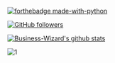 [![forthebadge made-with-python](http://ForTheBadge.com/images/badges/made-with-python.svg)](https://www.python.org/)

[![GitHub followers](https://img.shields.io/github/followers/Business-Wizard.svg?style=social&label=Follow&maxAge=2592000)](https://github.com/Business-Wizard?tab=followers)

[![Business-Wizard's github stats](https://github-readme-stats.vercel.app/api?username=Business-Wizard&theme=blue-green)](https://github.com/anuraghazra/github-readme-stats)

![1](https://github-readme-stats.vercel.app/api/top-langs/?username=Business-Wizard&theme=blue-green)


<!--
**Business-Wizard/Business-Wizard** is a ✨ _special_ ✨ repository because its `README.md` (this file) appears on your GitHub profile.

Here are some ideas to get you started:

- 🔭 I’m currently working on ...
- 🌱 I’m currently learning ...
- 👯 I’m looking to collaborate on ...
- 🤔 I’m looking for help with ...
- 💬 Ask me about ...
- 📫 How to reach me: ...
- 😄 Pronouns: ...
- ⚡ Fun fact: ...
-->
